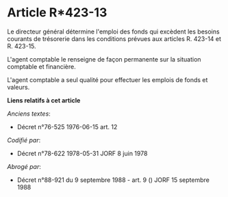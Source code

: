 # Article R*423-13

Le directeur général détermine l'emploi des fonds qui excèdent les besoins courants de trésorerie dans les conditions prévues
aux articles R. 423-14 et R. 423-15.

L'agent comptable le renseigne de façon permanente sur la situation comptable et financière.

L'agent comptable a seul qualité pour effectuer les emplois de fonds et valeurs.

**Liens relatifs à cet article**

_Anciens textes_:

  - Décret n°76-525 1976-06-15 art. 12

_Codifié par_:

  - Décret n°78-622 1978-05-31 JORF 8 juin 1978

_Abrogé par_:

  - Décret n°88-921 du 9 septembre 1988 - art. 9 () JORF 15 septembre 1988
